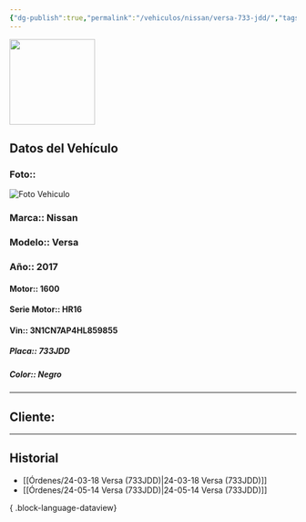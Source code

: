 ```yaml
---
{"dg-publish":true,"permalink":"/vehiculos/nissan/versa-733-jdd/","tags":["Nissan"]}
---
```


<img src="https://lh3.googleusercontent.com/d/137fl3TIZ0-PU8b-Pt0bsjclwHub_u78G" width="150">

## Datos del Vehículo 
### Foto:: 
<img src="https://lh3.googleusercontent.com/d/1Iw1hR2ZZ-207TFnVJNKzCWZbKu6roMde" Alt="Foto Vehiculo">

### Marca:: Nissan
### Modelo:: Versa 
### Año:: 2017
#### Motor:: 1600
#### Serie Motor:: HR16
#### Vin:: 3N1CN7AP4HL859855
##### Placa:: 733JDD
##### Color:: Negro
---

## Cliente:



---

## Historial

- [[Órdenes/24-03-18 Versa (733JDD)\|24-03-18 Versa (733JDD)]]
- [[Órdenes/24-05-14 Versa (733JDD)\|24-05-14 Versa (733JDD)]]

{ .block-language-dataview} 